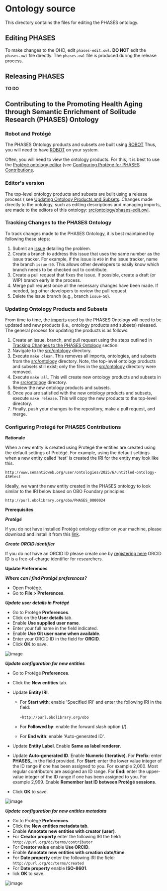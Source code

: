 # Ontology source

This directory contains the files for editing the PHASES ontology.  

## Editing PHASES

To make changes to the OHD, edit `phases-edit.owl`. **DO NOT** edit the `phases.owl` file directly. The `phases.owl` file is produced during the release process.

## Releasing PHASES

**TO DO**

## Contributing to the Promoting Health Aging through Semantic Enrichment of Solitude Research (PHASES) Ontology

### Robot and Protégé
The PHASES Ontology products and subsets are built using [ROBOT](https://robot.obolibrary.org/) Thus, you will need to have [ROBOT](https://robot.obolibrary.org/) on your system.

Often, you will need to view the ontology products. For this, it is best to use the [Protégé ontology editor](https://protege.stanford.edu/) (see [Configuring Protégé for PHASES Contributions](#configuring-protégé-for-phases-contributions).

### Editor's version
The top-level ontology products and subsets are built using a release process ( see [Updating Ontology Products and Subsets](#updating-ontology-products-and-subsets). Changes made directly to the ontology, such as editing descriptions and managing imports, are made to the editors of this ontology: [src/ontology/phases-edit.owl](https://github.com/Buffalo-Ontology-Group/phases/blob/main/src/ontology/phases-edit.owl).

### Tracking Changes to the PHASES Ontology

To track changes made to the PHASES Ontology, it is best maintained by following these steps:

1. Submit an [issue](https://github.com/Buffalo-Ontology-Group/phases/issues) detailing the problem.
2. Create a branch to address this issue that uses the same number as the issue tracker. For example, if the issue is `#50` in the issue tracker, name the branch `issue-50`. This 
   allows other developers to easily know which branch needs to be checked out to contribute.
3. Create a pull request that fixes the issue. If possible, create a draft (or WIP) branch early in the process.
4. Merge pull request once all the necessary changes have been made. If needed, tag other developers to review the pull request.
5. Delete the issue branch (e.g., branch `issue-50`).

### Updating Ontology Products and Subsets

From time to time, the [imports](https://github.com/Buffalo-Ontology-Group/phases/tree/main/src/ontology/imports) used by the PHASES Ontology will need to be updated and new products (i.e., ontology products and subsets) released. The general process for updating the products is as follows:

1. Create an issue, branch, and pull request using the steps outlined in [Tracking Changes to the PHASES Ontology](#tracking-changes-to-the-phases-ontology) section.
2. Navigate to the [src/ontology](https://github.com/Buffalo-Ontology-Group/phases/tree/main/src/ontology) directory.
3. Execute `make clean`. This removes all imports, ontologies, and subsets from the [src/ontology](https://github.com/Buffalo-Ontology-Group/phases/tree/main/src/ontology) 
   directory. Note, the top-level ontology products and subsets still exist; only the 
   files in the [src/ontology](https://github.com/Buffalo-Ontology-Group/phases/tree/main/src/ontology) directory were removed.
4. Execute `make all`. This will create new ontology products and subsets in the [src/ontology](https://github.com/Buffalo-Ontology-Group/phases/tree/main/src/ontology) directory.
5. Review the new ontology products and subsets.
6. Once you are satisfied with the new ontology products and subsets, execute `make release`. This will copy the new products to the top-level directory.
7. Finally, push your changes to the repository, make a pull request, and merge.

### Configuring Protégé for PHASES Contributions

**Rationale**

When a new entity is created using Protégé the entities are created using the default settings of Protégé. For example, using the default settings when a new entity called 'test' is created the IRI for the entity may look like this.

`http://www.semanticweb.org/user/ontologies/2025/6/untitled-ontology-43#test`

Ideally, we want the new entity created in the PHASES ontology to look similar to the IRI below based on OBO Foundary principles:

`http://purl.obolibrary.org/obo/PHASES_0000024`

**Prerequisites**

**_Protégé_**

If you do not have installed Protégé ontology editor on your machine, please download and install it from this [link](https://protege.stanford.edu/).

**_Create ORCID identifier_**

If you do not have an ORCID ID please create one by [registering here](https://orcid.org/) ORCID ID is a free-of-charge identifier for researchers.


**Update Preferences**

**_Where can I find Protégé preferences?_**

  - Open Protégé.
  - Go to **File > Preferences**.
    
**_Update user details in Protégé_**

  - Go to Protégé **Preferences**.
  - Click on the **User details** tab.
  - Enable **Use supplied user name**.
  - Enter your full name in the field indicated.
  - Enable **Use Git user name when available**.
  - Enter your ORCID ID in the field for **ORCID**.
  - Click **OK** to save.


![image](https://github.com/user-attachments/assets/6ec3a0d1-4ec1-464b-935e-4bfd69d35939)


**_Update configuration for new entities_**

- Go to Protégé **Preferences**.
- Click the **New entities** tab.
- Update **Entity IRI**.
  
   - For **Start with**: enable 'Specified IRI' and enter the following IRI in the field:
     
      -`http://purl.obolibrary.org/obo`
   - For **Followed by**: enable the forward slash option (/).
   - For **End with**: enable 'Auto-generated ID'.
- Update **Entity Label**.
    Enable **Same as label renderer**.
- Update **Auto-generated ID**.
    Enable **Numeric (Iterative)**.
    For **Prefix**: enter **PHASES_** in the field provided.
    For **Start**: enter the lower value integer of the ID range if one has been assigned to you. For example 2,000. Most regular contributors are assigned an ID range.
    For **End**: enter the upper-value integer of the ID range if one has been assigned to you. For example 2,999.
    Enable **Remember last ID between Protégé sessions**.
- Click **OK** to save.


![image](https://github.com/user-attachments/assets/b8cbe708-7127-4450-95c3-915b883f754b)


**_Update configuration for new entities metadata_**

- Go to Protégé **Preferences**.
- Click the **New entities metadata tab**.
- Enable **Annotate new entities with creator (user)**.
- For **Creator property** enter the following IRI the field:
    `http://purl.org/dc/terms/contributor`
- For **Creator value** enable **Use ORCID**.
- Enable **Annotate new entities with creation date/time**.
- For **Date property** enter the following IRI the field:
    `http://purl.org/dc/terms/created`
- For **Date property** enable **ISO-8601**.
- lick **OK** to save.
  
![image](https://github.com/user-attachments/assets/c24c6360-c471-4634-b9d9-42ea883ef050)
